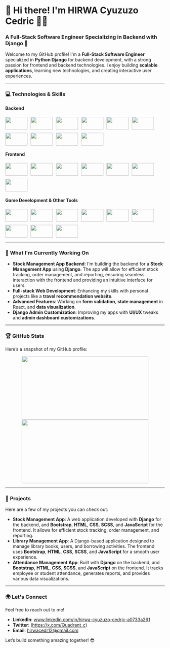# 👋 **Hi there! I'm HIRWA Cyuzuzo Cedric** 👨‍💻

### A Full-Stack Software Engineer Specializing in Backend with Django 🚀

Welcome to my GitHub profile! I'm a **Full-Stack Software Engineer** specialized in **Python Django** for backend development, with a strong passion for frontend and backend technologies. I enjoy building **scalable applications**, learning new technologies, and creating interactive user experiences. 

---

### 💻 **Technologies & Skills**  
#### **Backend**  
<div style="display: flex; flex-wrap: wrap; gap: 10px;">
  <img src="https://img.shields.io/badge/-Django-black?style=flat&logo=django&logoColor=white&labelColor=000000" width="70" height="40"/>
  <img src="https://img.shields.io/badge/-Python-3776AB?style=flat&logo=python&logoColor=white&labelColor=3776AB" width="70" height="40"/>
  <img src="https://img.shields.io/badge/-PostgreSQL-336791?style=flat&logo=postgresql&logoColor=white&labelColor=336791" width="70" height="40"/>
  <img src="https://img.shields.io/badge/-MySQL-4479A1?style=flat&logo=mysql&logoColor=white&labelColor=4479A1" width="70" height="40"/>
  <img src="https://img.shields.io/badge/-GraphQL-E10098?style=flat&logo=graphql&logoColor=white&labelColor=E10098" width="70" height="40"/>
  <img src="https://img.shields.io/badge/-Java-007396?style=flat&logo=java&logoColor=white&labelColor=007396" width="70" height="40"/>
  <img src="https://img.shields.io/badge/-C%23-239120?style=flat&logo=c-sharp&logoColor=white&labelColor=239120" width="70" height="40"/>
  <img src="https://img.shields.io/badge/-C++-00599C?style=flat&logo=cplusplus&logoColor=white&labelColor=00599C" width="70" height="40"/>
  <img src="https://img.shields.io/badge/-.NET-512BD4?style=flat&logo=.net&logoColor=white&labelColor=512BD4" width="70" height="40"/>
  <img src="https://img.shields.io/badge/-.NET-512BD4?style=flat&logo=.net&logoColor=white&labelColor=512BD4" width="70" height="40"/>
</div>

#### **Frontend**  
<div style="display: flex; flex-wrap: wrap; gap: 10px;">
  <img src="https://img.shields.io/badge/-React-61DAFB?style=flat&logo=react&logoColor=black&labelColor=61DAFB" width="70" height="40"/>
  <img src="https://img.shields.io/badge/-React%20Native-61DAFB?style=flat&logo=react&logoColor=black&labelColor=61DAFB" width="70" height="40"/>
  <img src="https://img.shields.io/badge/-JavaScript-F7DF1E?style=flat&logo=javascript&logoColor=black&labelColor=F7DF1E" width="70" height="40"/>
  <img src="https://img.shields.io/badge/-HTML5-E34F26?style=flat&logo=html5&logoColor=white&labelColor=E34F26" width="70" height="40"/>
  <img src="https://img.shields.io/badge/-CSS3-1572B6?style=flat&logo=css3&logoColor=white&labelColor=1572B6" width="70" height="40"/>
  <img src="https://img.shields.io/badge/-Tailwind%20CSS-06B6D4?style=flat&logo=tailwind-css&logoColor=white&labelColor=06B6D4" width="70" height="40"/>
  <img src="https://img.shields.io/badge/-Bootstrap-7952B3?style=flat&logo=bootstrap&logoColor=white&labelColor=7952B3" width="70" height="40"/>
</div>

#### **Game Development & Other Tools**  
<div style="display: flex; flex-wrap: wrap; gap: 10px;">
  <img src="https://img.shields.io/badge/-Unity-000000?style=flat&logo=unity&logoColor=white&labelColor=000000" width="70" height="40"/>
  <img src="https://img.shields.io/badge/-Visual%20Basic-945DB7?style=flat&logo=visual-basic&logoColor=white&labelColor=945DB7" width="70" height="40"/>
  <img src="https://img.shields.io/badge/-Git-F05032?style=flat&logo=git&logoColor=white&labelColor=F05032" width="70" height="40"/>
  <img src="https://img.shields.io/badge/-GitHub-181717?style=flat&logo=github&logoColor=white&labelColor=181717" width="70" height="40"/>
  <img src="https://img.shields.io/badge/-GitLab-FCA121?style=flat&logo=gitlab&logoColor=white&labelColor=FCA121" width="70" height="40"/>
  <img src="https://img.shields.io/badge/-Docker-2496ED?style=flat&logo=docker&logoColor=white&labelColor=2496ED" width="70" height="40"/>
  <img src="https://img.shields.io/badge/-Postman-FF6C37?style=flat&logo=postman&logoColor=white&labelColor=FF6C37" width="70" height="40"/>
  <img src="https://img.shields.io/badge/-Nginx-009639?style=flat&logo=nginx&logoColor=white&labelColor=009639" width="70" height="40"/>
  <img src="https://img.shields.io/badge/-Celery-3785A6?style=flat&logo=celery&logoColor=white&labelColor=3785A6" width="70" height="40"/>
</div>

---

### 🌱 **What I'm Currently Working On**

- **Stock Management App Backend**: I'm building the backend for a **Stock Management App** using **Django**. The app will allow for efficient stock tracking, order management, and reporting, ensuring seamless interaction with the frontend and providing an intuitive interface for users.
- **Full-stack Web Development**: Enhancing my skills with personal projects like a **travel recommendation website**.
- **Advanced Features**: Working on **form validation**, **state management** in React, and **data visualization**.
- **Django Admin Customization**: Improving my apps with **UI/UX** tweaks and **admin dashboard customizations**.

---

### 🏆 **GitHub Stats**

Here’s a snapshot of my GitHub profile:

<div align="center">
  <img height="200" width="400" src="https://github-readme-stats.vercel.app/api?username=hirwacedric123&show_icons=true&hide_title=true&count_private=true&hide=prs&theme=radical" />
  <img height="200" width="400" src="https://github-readme-stats.vercel.app/api/top-langs/?username=hirwacedric123&layout=compact&theme=radical" />
</div>

---

### 🚀 **Projects**

Here are a few of my projects you can check out:

- **Stock Management App**: A web application developed with **Django** for the backend, and **Bootstrap**, **HTML**, **CSS**, **SCSS**, and **JavaScript** for the frontend. It allows for efficient stock tracking, order management, and reporting.
- **Library Management App**: A Django-based application designed to manage library books, users, and borrowing activities. The frontend uses **Bootstrap**, **HTML**, **CSS**, **SCSS**, and **JavaScript** for a smooth user experience.
- **Attendance Management App**: Built with **Django** on the backend, and **Bootstrap**, **HTML**, **CSS**, **SCSS**, and **JavaScript** on the frontend. It tracks employee or student attendance, generates reports, and provides various data visualizations.

---

### 🌍 **Let's Connect**

Feel free to reach out to me!

- **LinkedIn**: www.linkedin.com/in/hirwa-cyuzuzo-cedric-a0733a261  
- **Twitter**: (https://x.com/Quadrant_c)  
- **Email**: hirwacedr12@gmail.com  

Let’s build something amazing together! 😎
